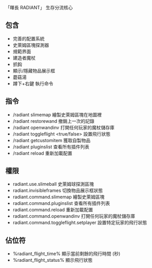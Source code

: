 「暉長 RADIANT」 生存分流核心
## 包含
- 完善的配置系統
- 史萊姆區塊探測器
- 規範界面
- 建造者魔杖
- 抓鈎
- 顯示/隱藏物品展示框
- 蘑菇湯
- 蹲下+右鍵 執行命令
## 指令
- /radiant slimemap 繪製史萊姆區塊在地圖裡
- /radiant restorewand 撤銷上一次的記錄
- /radiant openwandinv 打開任何玩家的魔杖儲存庫
- /radiant toggleflight <true/false> 設置飛行狀態
- /radiant getcustomitem <ID> 獲取自製物品
- /radiant pluginslist 查看所有插件列表
- /radiant reload 重新加載配置
## 權限
- radiant.use.slimeball 史萊姆球探測區塊
- radiant.invisibleframes 切換物品展示框狀態
- radiant.command.slimemap 繪製史萊姆區塊
- radiant.command.pluginslist 查看所有插件列表
- radiant.command.reload 重新加載配置
- radiant.command.openwandinv 打開任何玩家的魔杖儲存庫
- radiant.command.toggleflight.setplayer 設置特定玩家的飛行狀態
## 佔位符
- %radiant_flight_time% 顯示當前剩餘的飛行時間 (秒)
- %radiant_flight_status% 顯示飛行狀態
